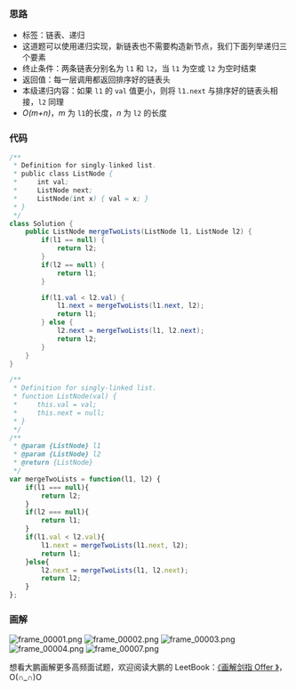 ### 思路

- 标签：链表、递归
- 这道题可以使用递归实现，新链表也不需要构造新节点，我们下面列举递归三个要素
- 终止条件：两条链表分别名为 `l1` 和 `l2`，当 `l1` 为空或 `l2` 为空时结束
- 返回值：每一层调用都返回排序好的链表头
- 本级递归内容：如果 `l1` 的 `val` 值更小，则将 `l1.next` 与排序好的链表头相接，`l2` 同理
- *O(m+n)*，*m* 为 `l1`的长度，*n* 为 `l2` 的长度

### 代码

```Java []
/**
 * Definition for singly-linked list.
 * public class ListNode {
 *     int val;
 *     ListNode next;
 *     ListNode(int x) { val = x; }
 * }
 */
class Solution {
    public ListNode mergeTwoLists(ListNode l1, ListNode l2) {
        if(l1 == null) {
            return l2;
        }
        if(l2 == null) {
            return l1;
        }

        if(l1.val < l2.val) {
            l1.next = mergeTwoLists(l1.next, l2);
            return l1;
        } else {
            l2.next = mergeTwoLists(l1, l2.next);
            return l2;
        }
    }
}
```
```JavaScript []
/**
 * Definition for singly-linked list.
 * function ListNode(val) {
 *     this.val = val;
 *     this.next = null;
 * }
 */
/**
 * @param {ListNode} l1
 * @param {ListNode} l2
 * @return {ListNode}
 */
var mergeTwoLists = function(l1, l2) {
    if(l1 === null){
        return l2;
    }
    if(l2 === null){
        return l1;
    }
    if(l1.val < l2.val){
        l1.next = mergeTwoLists(l1.next, l2);
        return l1;
    }else{
        l2.next = mergeTwoLists(l1, l2.next);
        return l2;
    }
};
```

### 画解




 ![frame_00001.png](https://pic.leetcode-cn.com/7ddaf1beb64fdef4393cc6ebd0dfd1723b97d2c183ab5c8414c0898027623a00-frame_00001.png) ![frame_00002.png](https://pic.leetcode-cn.com/f4b7e354473d2bf28283ac3c410bc81e9f7ecb35f14189de9fadc041452c2653-frame_00002.png) ![frame_00003.png](https://pic.leetcode-cn.com/001e4c2fdd8b5d725bc25df6373f7590404d9ef16efdea6e3700b68c23500a7a-frame_00003.png) ![frame_00004.png](https://pic.leetcode-cn.com/5fbc72d56f32a8b1bc34db4bbd1588abebb4942348d8ea22fdb60724c8e4986c-frame_00004.png) ![frame_00007.png](https://pic.leetcode-cn.com/912a9fef02ca9d5b4cdb891c2500f496a5f329adafa22f8ecdfd1cb591434b92-frame_00007.png) 

想看大鹏画解更多高频面试题，欢迎阅读大鹏的 LeetBook：[《画解剑指 Offer 》](https://leetcode-cn.com/leetbook/detail/illustrate-lcof/)，O(∩_∩)O